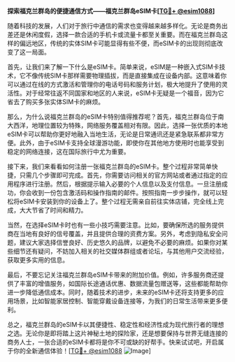 **探索福克兰群岛的便捷通信方式——福克兰群岛eSIM卡[[TG💪+ @esim1088](https://t.me/s/esim1088)]**

随着科技的发展，人们对于旅行中通信的需求也变得越来越多样化。无论是商务出差还是休闲度假，选择一款合适的手机卡或流量卡都至关重要。而在福克兰群岛这样的偏远地区，传统的实体SIM卡可能显得有些不便，而eSIM卡的出现则彻底改变了这一局面。

首先，让我们来了解一下什么是eSIM卡。简单来说，eSIM是一种嵌入式SIM卡技术，它不像传统SIM卡那样需要物理插拔，而是直接集成在设备内部。这意味着你可以通过在线的方式激活和管理你的电话号码和服务计划，极大地提升了使用的灵活性。对于经常往返不同国家和地区的人来说，eSIM卡无疑是一个福音，因为它省去了购买多张实体SIM卡的麻烦。

那么，为什么说福克兰群岛的eSIM卡特别值得推荐呢？首先，福克兰群岛位于南大西洋，地理位置较为特殊，网络服务覆盖相对有限。因此，选择一张优质的本地eSIM卡可以帮助你更好地融入当地生活，无论是日常通讯还是紧急联系都非常方便。此外，由于eSIM卡支持全球漫游功能，即使你在其他地方使用时也能享受到稳定的网络连接，这在国际旅行中尤为重要。

接下来，我们来看看如何注册一张福克兰群岛的eSIM卡。整个过程非常简单快捷，只需几个步骤即可完成。首先，你需要访问相关的官方网站或者通过指定的应用程序进行注册。然后，根据提示输入必要的个人信息以及支付信息。一旦注册成功，你会收到一份包含激活码和操作指南的邮件。按照指南一步步操作，就可以轻松将eSIM卡安装到你的设备上了。整个过程无需亲自前往实体店铺，完全线上完成，大大节省了时间和精力。

当然，在选择eSIM卡时也有一些小技巧需要注意。比如，要确保所选的服务提供商在当地有良好的信号覆盖，并且提供合理的资费方案。另外，考虑到隐私安全问题，建议大家选择信誉良好、历史悠久的品牌，以避免不必要的麻烦。如果你对某些细节还有疑问，不妨加入相关的社交媒体群组或者论坛，与其他用户交流经验，获取更多实用的信息。

最后，不要忘记关注福克兰群岛eSIM卡带来的附加价值。例如，许多服务商还提供了丰富的增值服务，如国际长途通话优惠、数据流量包赠送等，这些都能帮助你进一步降低通信成本。同时，随着技术的进步，未来的eSIM卡还将支持更多的应用场景，比如智能家居控制、智能穿戴设备连接等，为我们的日常生活带来更多便利。

总之，福克兰群岛的eSIM卡以其便捷性、稳定性和经济性成为现代旅行者的理想之选。无论你是即将踏上这片神秘土地的探险家，还是想要保持与世界无缝连接的商务人士，一张合适的eSIM卡都将是你不可或缺的好帮手。快来试试吧，开启属于你的全新通信体验！[[TG💪+ @esim1088](https://t.me/s/esim1088) ![Image](https://i.postimg.cc/4NQfJmqS/Snipaste-2025-05-13-00-14-12.png)]